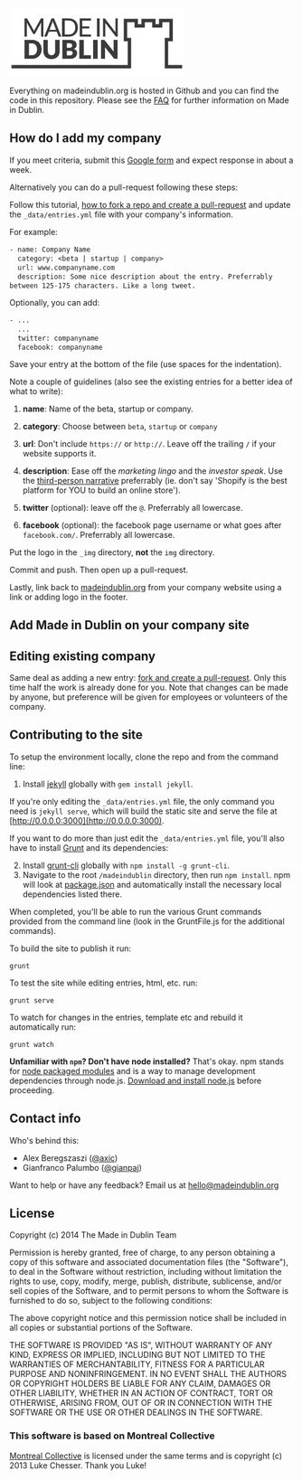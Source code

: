 ![image](img/made-in-dublin-castle_with_text-310x122.png?raw=true)

Everything on madeindublin.org is hosted in Github and you can find the code in this repository. Please see the [FAQ](http://madeindublin.org/#faq) for further information on Made in Dublin.


## How do I add my company

If you meet criteria, submit this [Google form](https://docs.google.com/forms/d/1jI685ifs3zS6Rr1INYs8baKYdpVWl2Uphfof6i5MZpY/viewform) and expect response in about a week.

Alternatively you can do a pull-request following these steps:

Follow this tutorial, [how to fork a repo and create a pull-request][fork repo] and update the `_data/entries.yml` file with your company's information.

For example:

```
- name: Company Name
  category: <beta | startup | company>
  url: www.companyname.com
  description: Some nice description about the entry. Preferrably between 125-175 characters. Like a long tweet.
```

Optionally, you can add:

```
- ...
  ...
  twitter: companyname
  facebook: companyname
```

Save your entry at the bottom of the file (use spaces for the indentation).

Note a couple of guidelines (also see the existing entries for a better idea of what to write):

1. **name**: Name of the beta, startup or company.

2. **category**: Choose between `beta`, `startup` or `company`

3. **url**: Don't include `https://` or `http://`. Leave off the trailing `/` if your website supports it.

4. **description**: Ease off the *marketing lingo* and the *investor speak*. Use the [third-person narrative](http://en.wikipedia.org/wiki/Third_person) preferrably (ie. don't say 'Shopify is the best platform for YOU to build an online store').

5. **twitter** (optional): leave off the `@`. Preferrably all lowercase.

6. **facebook** (optional): the facebook page username or what goes after `facebook.com/`. Preferrably all lowercase.

Put the logo in the `_img` directory, **not** the `img` directory.

Commit and push. Then open up a pull-request.

Lastly, link back to [madeindublin.org](http://madeindublin.org) from your company website using a link or adding logo in the footer.

## Add Made in Dublin on your company site



## Editing existing company

Same deal as adding a new entry: [fork and create a pull-request][fork repo]. Only this time half the work is already done for you. Note that changes can be made by anyone, but preference will be given for employees or volunteers of the company.

## Contributing to the site

To setup the environment locally, clone the repo and from the command line:

1. Install [jekyll](https://github.com/jekyll/jekyll) globally with `gem install jekyll`.

If you're only editing the `_data/entries.yml` file, the only command you need is `jekyll serve`, which will build the static site and serve the file at [http://0.0.0.0:3000](http://0.0.0.0:3000).

If you want to do more than just edit the `_data/entries.yml` file, you'll also have to install [Grunt](https://github.com/gruntjs/grunt) and its dependencies:

2. Install [grunt-cli](https://github.com/gruntjs/grunt-cli) globally with `npm install -g grunt-cli`.
3. Navigate to the root `/madeindublin` directory, then run `npm install`. npm will look at [package.json](package.json) and automatically install the necessary local dependencies listed there.

When completed, you'll be able to run the various Grunt commands provided from the command line (look in the GruntFile.js for the additional commands).

To build the site to publish it run:

	grunt

To test the site while editing entries, html, etc. run:

	grunt serve
	
To watch for changes in the entries, template etc and rebuild it automatically run:

	grunt watch

**Unfamiliar with `npm`? Don't have node installed?** That's okay. npm stands for [node packaged modules](http://npmjs.org/) and is a way to manage development dependencies through node.js. [Download and install node.js](http://nodejs.org/download/) before proceeding.

## Contact info

Who's behind this:

- Alex Beregszaszi ([@axic](https://github.com/axic))
- Gianfranco Palumbo ([@gianpaj](https://github.com/gianpaj))

Want to help or have any feedback?
Email us at [hello@madeindublin.org](mailto:hello@madeindublin.org)


## License

Copyright (c) 2014 The Made in Dublin Team

Permission is hereby granted, free of charge, to any person obtaining a copy of this software and associated documentation files (the "Software"), to deal in the Software without restriction, including without limitation the rights to use, copy, modify, merge, publish, distribute, sublicense, and/or sell copies of the Software, and to permit persons to whom the Software is furnished to do so, subject to the following conditions:

The above copyright notice and this permission notice shall be included in all copies or substantial portions of the Software.

THE SOFTWARE IS PROVIDED "AS IS", WITHOUT WARRANTY OF ANY KIND, EXPRESS OR IMPLIED, INCLUDING BUT NOT LIMITED TO THE WARRANTIES OF MERCHANTABILITY, FITNESS FOR A PARTICULAR PURPOSE AND NONINFRINGEMENT. IN NO EVENT SHALL THE AUTHORS OR COPYRIGHT HOLDERS BE LIABLE FOR ANY CLAIM, DAMAGES OR OTHER LIABILITY, WHETHER IN AN ACTION OF CONTRACT, TORT OR OTHERWISE, ARISING FROM, OUT OF OR IN CONNECTION WITH THE SOFTWARE OR THE USE OR OTHER DEALINGS IN THE SOFTWARE.

### This software is based on Montreal Collective

[Montreal Collective](https://github.com/lukechesser/Montreal-Collective) is licensed under the same terms and is copyright (c) 2013 Luke Chesser. Thank you Luke!

[fork repo]: https://help.github.com/articles/fork-a-repo
[create an issue]: https://github.com/madeindublin/madeindublin.github.io/issues/new

